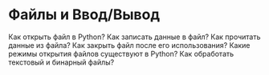 # Файлы и Ввод/Вывод


Как открыть файл в Python?
Как записать данные в файл?
Как прочитать данные из файла?
Как закрыть файл после его использования?
Какие режимы открытия файлов существуют в Python?
Как обработать текстовый и бинарный файлы?
